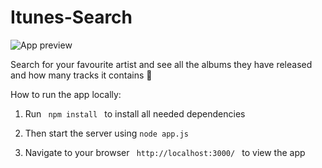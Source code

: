 # Itunes-Search

![App preview](https://res.cloudinary.com/peoray/image/upload/v1532308074/itunes_kve9ik.gif)

Search for your favourite artist and see all the albums they have released and how many tracks it contains :musical_note:

How to run the app locally:

1. Run <code> npm install </code> to install all needed dependencies

1. Then start the server using `node app.js`

1. Navigate to your browser <code> http://localhost:3000/ </code> to view the app 
